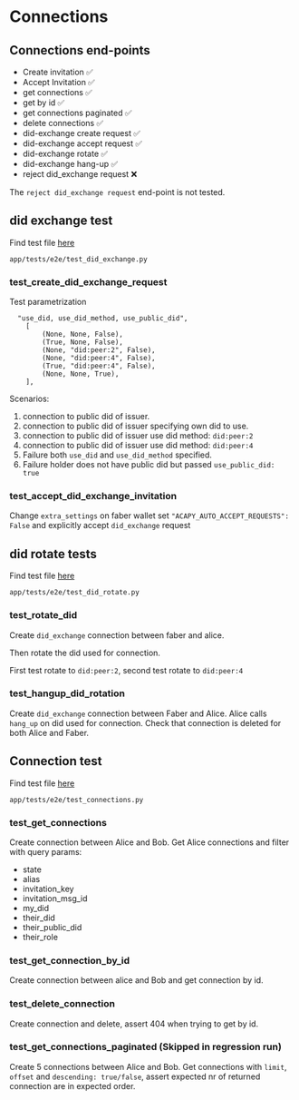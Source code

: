 # Connections

## Connections end-points

- Create invitation ✅
- Accept Invitation ✅
- get connections ✅
- get by id ✅
- get connections paginated ✅
- delete connections ✅
- did-exchange create request ✅
- did-exchange accept request ✅
- did-exchange rotate ✅
- did-exchange hang-up ✅
- reject did_exchange request ❌

The `reject did_exchange request` end-point is not tested.

## did exchange test

Find test file [here](/app/tests/e2e/test_did_exchange.py)

`app/tests/e2e/test_did_exchange.py`

### test_create_did_exchange_request

Test parametrization

```text
  "use_did, use_did_method, use_public_did",
    [
        (None, None, False),
        (True, None, False),
        (None, "did:peer:2", False),
        (None, "did:peer:4", False),
        (True, "did:peer:4", False),
        (None, None, True),
    ],
```

Scenarios:

1. connection to public did of issuer.
2. connection to public did of issuer specifying own did to use.
3. connection to public did of issuer use did method: `did:peer:2`
4. connection to public did of issuer use did method: `did:peer:4`
5. Failure both `use_did` and `use_did_method` specified.
6. Failure holder does not have public did but passed `use_public_did: true`

### test_accept_did_exchange_invitation

Change `extra_settings` on faber wallet set `"ACAPY_AUTO_ACCEPT_REQUESTS": False` and explicitly accept `did_exchange` request

## did rotate tests

Find test file [here](/app/tests/e2e/test_did_rotate.py)

`app/tests/e2e/test_did_rotate.py`

### test_rotate_did

Create `did_exchange` connection between faber and alice.

Then rotate the did used for connection.

First test rotate to `did:peer:2`, second test rotate to `did:peer:4`

### test_hangup_did_rotation

Create `did_exchange` connection between Faber and Alice. Alice calls `hang_up` on did used for connection.
Check that connection is deleted for both Alice and Faber.

## Connection test

Find test file [here](/app/tests/e2e/test_connections.py)

`app/tests/e2e/test_connections.py`

### test_get_connections

Create connection between Alice and Bob. Get Alice connections and filter with query params:

- state
- alias
- invitation_key
- invitation_msg_id
- my_did
- their_did
- their_public_did
- their_role

### test_get_connection_by_id

Create connection between alice and Bob and get connection by id.

### test_delete_connection

Create connection and delete, assert 404 when trying to get by id.

### test_get_connections_paginated (Skipped in regression run)

Create 5 connections between Alice and Bob. Get connections with `limit`, `offset` and `descending: true/false`,
assert expected nr of returned connection are in expected order.
